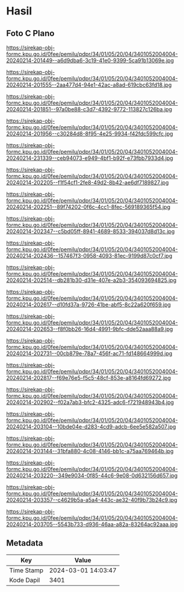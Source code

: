 # Hasil

## Foto C Plano

https://sirekap-obj-formc.kpu.go.id/0fee/pemilu/pdpr/34/01/05/20/04/3401052004004-20240214-201449--a6d9dba6-3c19-41e0-9399-5ca91b13069e.jpg

https://sirekap-obj-formc.kpu.go.id/0fee/pemilu/pdpr/34/01/05/20/04/3401052004004-20240214-201555--2aa477d4-94e1-42ac-a8ad-619cbc63fd18.jpg

https://sirekap-obj-formc.kpu.go.id/0fee/pemilu/pdpr/34/01/05/20/04/3401052004004-20240214-201851--97a0be88-c3d7-4392-9772-113827c126ba.jpg

https://sirekap-obj-formc.kpu.go.id/0fee/pemilu/pdpr/34/01/05/20/04/3401052004004-20240214-201956--c30284d8-8f95-4e25-9934-f42fdc599cfc.jpg

https://sirekap-obj-formc.kpu.go.id/0fee/pemilu/pdpr/34/01/05/20/04/3401052004004-20240214-231339--ceb94073-e949-4bf1-b92f-e73fbb7933d4.jpg

https://sirekap-obj-formc.kpu.go.id/0fee/pemilu/pdpr/34/01/05/20/04/3401052004004-20240214-202205--f1f54cf1-2fe8-49d2-8b42-ae6df7189827.jpg

https://sirekap-obj-formc.kpu.go.id/0fee/pemilu/pdpr/34/01/05/20/04/3401052004004-20240214-202251--89f74202-0f6c-4cc1-8fec-569189365f54.jpg

https://sirekap-obj-formc.kpu.go.id/0fee/pemilu/pdpr/34/01/05/20/04/3401052004004-20240214-202347--c5bd05ff-8941-4689-8533-394037d8d13c.jpg

https://sirekap-obj-formc.kpu.go.id/0fee/pemilu/pdpr/34/01/05/20/04/3401052004004-20240214-202436--157467f3-0958-4093-81ec-9199d87c0cf7.jpg

https://sirekap-obj-formc.kpu.go.id/0fee/pemilu/pdpr/34/01/05/20/04/3401052004004-20240214-202514--db281b30-d31e-407e-a2b3-354093694825.jpg

https://sirekap-obj-formc.kpu.go.id/0fee/pemilu/pdpr/34/01/05/20/04/3401052004004-20240214-202617--d10fd37a-9726-41be-abf5-8c22a620f659.jpg

https://sirekap-obj-formc.kpu.go.id/0fee/pemilu/pdpr/34/01/05/20/04/3401052004004-20240214-202653--f8f0bb26-16d4-4991-9bfc-dde52aaa88a9.jpg

https://sirekap-obj-formc.kpu.go.id/0fee/pemilu/pdpr/34/01/05/20/04/3401052004004-20240214-202731--00cb879e-78a7-456f-ac71-fd148664999d.jpg

https://sirekap-obj-formc.kpu.go.id/0fee/pemilu/pdpr/34/01/05/20/04/3401052004004-20240214-202817--f69e76e5-f5c5-48cf-853e-a8164fd69272.jpg

https://sirekap-obj-formc.kpu.go.id/0fee/pemilu/pdpr/34/01/05/20/04/3401052004004-20240214-202902--f02a7ab3-bfc2-4325-adc6-f721948943b4.jpg

https://sirekap-obj-formc.kpu.go.id/0fee/pemilu/pdpr/34/01/05/20/04/3401052004004-20240214-203104--10bde04e-d283-4cd9-adcb-6ee5e582a507.jpg

https://sirekap-obj-formc.kpu.go.id/0fee/pemilu/pdpr/34/01/05/20/04/3401052004004-20240214-203144--31bfa880-4c08-4146-bb1c-a75aa769464b.jpg

https://sirekap-obj-formc.kpu.go.id/0fee/pemilu/pdpr/34/01/05/20/04/3401052004004-20240214-203220--349e9034-0f85-44c6-9e08-0d632156d657.jpg

https://sirekap-obj-formc.kpu.go.id/0fee/pemilu/pdpr/34/01/05/20/04/3401052004004-20240214-203357--c4629b5a-a5a4-443c-ae32-40f9b73b24c9.jpg

https://sirekap-obj-formc.kpu.go.id/0fee/pemilu/pdpr/34/01/05/20/04/3401052004004-20240214-203705--5543b733-d936-46aa-a82a-83264ac92aaa.jpg


## Metadata

| Key        | Value               |
| ---------- | ------------------- |
| Time Stamp | 2024-03-01 14:03:47 |
| Kode Dapil | 3401                |



